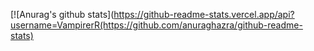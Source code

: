 [![Anurag's github stats](https://github-readme-stats.vercel.app/api?username=VampirerR(https://github.com/anuraghazra/github-readme-stats)

